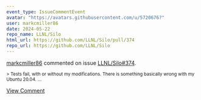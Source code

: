 ```yaml
---
event_type: IssueCommentEvent
avatar: "https://avatars.githubusercontent.com/u/5720676?"
user: markcmiller86
date: 2024-05-22
repo_name: LLNL/Silo
html_url: https://github.com/LLNL/Silo/pull/374
repo_url: https://github.com/LLNL/Silo
---
```


<a href='https://github.com/markcmiller86' target='_blank'>markcmiller86</a> commented on issue <a href='https://github.com/LLNL/Silo/pull/374' target='_blank'>LLNL/Silo#374</a>.

<small>> Tests fail, with or without my modifications. There is something basically wrong with my Ubuntu 20.04....</small>

<a href='https://github.com/LLNL/Silo/pull/374' target='_blank'>View Comment</a>